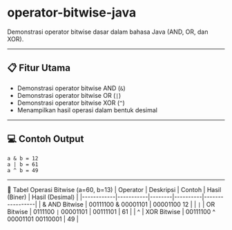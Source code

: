 # operator-bitwise-java
Demonstrasi operator bitwise dasar dalam bahasa Java (AND, OR, dan XOR).

---

## 📋 Fitur Utama
- Demonstrasi operator bitwise AND (`&`)
- Demonstrasi operator bitwise OR (`|`)
- Demonstrasi operator bitwise XOR (`^`)
- Menampilkan hasil operasi dalam bentuk desimal

---

## 💻 Contoh Output

```
a & b = 12
a | b = 61
a ^ b = 49
```

---

🧮 Tabel Operasi Bitwise (a=60, b=13)
| Operator | Deskripsi	| Contoh	| Hasil (Biner)	| Hasil (Desimal) |
|------------|-----------|--------|----------|-----------------|
| &	AND Bitwise |	00111100 & 00001101 |	00001100	12 | 
| `|`	  | OR Bitwise	| 0111100 `|` 00001101	| 00111101	| 61 |
| ^	 | XOR Bitwise	| 00111100 ^ 00001101	00110001 |	49 |
